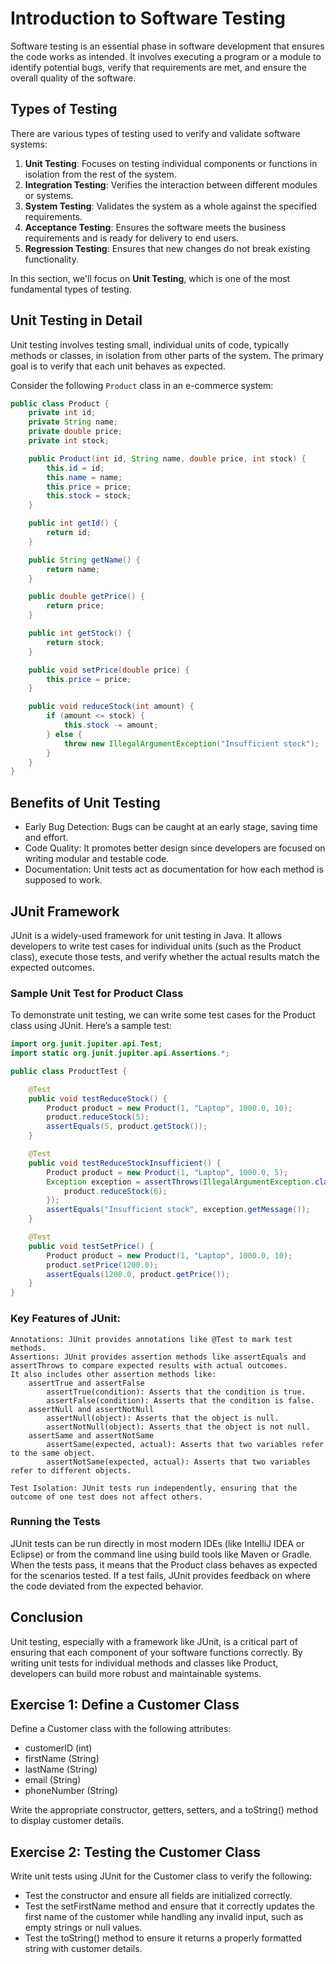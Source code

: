 # Introduction to Software Testing

Software testing is an essential phase in software development that ensures the code works as intended. It involves executing a program or a module to identify potential bugs, verify that requirements are met, and ensure the overall quality of the software.

## Types of Testing

There are various types of testing used to verify and validate software systems:

1. **Unit Testing**: Focuses on testing individual components or functions in isolation from the rest of the system.
2. **Integration Testing**: Verifies the interaction between different modules or systems.
3. **System Testing**: Validates the system as a whole against the specified requirements.
4. **Acceptance Testing**: Ensures the software meets the business requirements and is ready for delivery to end users.
5. **Regression Testing**: Ensures that new changes do not break existing functionality.

In this section, we'll focus on **Unit Testing**, which is one of the most fundamental types of testing.

## Unit Testing in Detail

Unit testing involves testing small, individual units of code, typically methods or classes, in isolation from other parts of the system. The primary goal is to verify that each unit behaves as expected.

Consider the following `Product` class in an e-commerce system:

```java
public class Product {
    private int id;
    private String name;
    private double price;
    private int stock;

    public Product(int id, String name, double price, int stock) {
        this.id = id;
        this.name = name;
        this.price = price;
        this.stock = stock;
    }

    public int getId() {
        return id;
    }

    public String getName() {
        return name;
    }

    public double getPrice() {
        return price;
    }

    public int getStock() {
        return stock;
    }

    public void setPrice(double price) {
        this.price = price;
    }

    public void reduceStock(int amount) {
        if (amount <= stock) {
            this.stock -= amount;
        } else {
            throw new IllegalArgumentException("Insufficient stock");
        }
    }
}
```

## Benefits of Unit Testing
* Early Bug Detection: Bugs can be caught at an early stage, saving time and effort.
* Code Quality: It promotes better design since developers are focused on writing modular and testable code.
* Documentation: Unit tests act as documentation for how each method is supposed to work.
## JUnit Framework
JUnit is a widely-used framework for unit testing in Java. It allows developers to write test cases for individual units (such as the Product class), execute those tests, and verify whether the actual results match the expected outcomes.

### Sample Unit Test for Product Class
To demonstrate unit testing, we can write some test cases for the Product class using JUnit. Here’s a sample test:
~~~java
import org.junit.jupiter.api.Test;
import static org.junit.jupiter.api.Assertions.*;

public class ProductTest {

    @Test
    public void testReduceStock() {
        Product product = new Product(1, "Laptop", 1000.0, 10);
        product.reduceStock(5);
        assertEquals(5, product.getStock());
    }

    @Test
    public void testReduceStockInsufficient() {
        Product product = new Product(1, "Laptop", 1000.0, 5);
        Exception exception = assertThrows(IllegalArgumentException.class, () -> {
            product.reduceStock(6);
        });
        assertEquals("Insufficient stock", exception.getMessage());
    }

    @Test
    public void testSetPrice() {
        Product product = new Product(1, "Laptop", 1000.0, 10);
        product.setPrice(1200.0);
        assertEquals(1200.0, product.getPrice());
    }
}
~~~

### Key Features of JUnit:
    Annotations: JUnit provides annotations like @Test to mark test methods.
    Assertions: JUnit provides assertion methods like assertEquals and assertThrows to compare expected results with actual outcomes.
    It also includes other assertion methods like:
        assertTrue and assertFalse
            assertTrue(condition): Asserts that the condition is true.
            assertFalse(condition): Asserts that the condition is false.
        assertNull and assertNotNull
            assertNull(object): Asserts that the object is null.
            assertNotNull(object): Asserts that the object is not null.
        assertSame and assertNotSame
            assertSame(expected, actual): Asserts that two variables refer to the same object.
            assertNotSame(expected, actual): Asserts that two variables refer to different objects.

    Test Isolation: JUnit tests run independently, ensuring that the outcome of one test does not affect others.


### Running the Tests
JUnit tests can be run directly in most modern IDEs (like IntelliJ IDEA or Eclipse) or from the command line using build tools like Maven or Gradle. When the tests pass, it means that the Product class behaves as expected for the scenarios tested. If a test fails, JUnit provides feedback on where the code deviated from the expected behavior.

## Conclusion
Unit testing, especially with a framework like JUnit, is a critical part of ensuring that each component of your software functions correctly. By writing unit tests for individual methods and classes like Product, developers can build more robust and maintainable systems.

## Exercise 1: Define a Customer Class
Define a Customer class with the following attributes:
* customerID (int)
* firstName (String)
* lastName (String)
* email (String)
* phoneNumber (String)

Write the appropriate constructor, getters, setters, and a toString() method to display customer details.

## Exercise 2: Testing the Customer Class
Write unit tests using JUnit for the Customer class to verify the following:

* Test the constructor and ensure all fields are initialized correctly.
* Test the setFirstName method and ensure that it correctly updates the first name of the customer while handling any invalid input, such as empty strings or null values.
* Test the toString() method to ensure it returns a properly formatted string with customer details.
